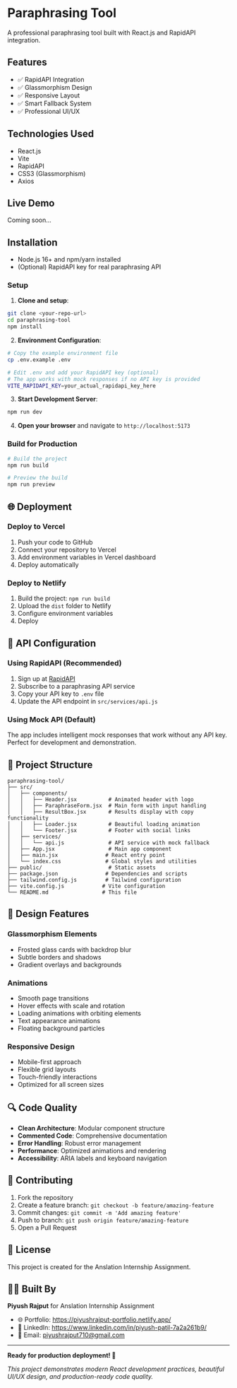 # Paraphrasing Tool

A professional paraphrasing tool built with React.js and RapidAPI integration.

## Features

- ✅ RapidAPI Integration
- ✅ Glassmorphism Design
- ✅ Responsive Layout
- ✅ Smart Fallback System
- ✅ Professional UI/UX

## Technologies Used

- React.js
- Vite
- RapidAPI
- CSS3 (Glassmorphism)
- Axios

## Live Demo

Coming soon...

## Installation

- Node.js 16+ and npm/yarn installed
- (Optional) RapidAPI key for real paraphrasing API

### Setup

1. **Clone and setup**:

```bash
git clone <your-repo-url>
cd paraphrasing-tool
npm install
```

2. **Environment Configuration**:

```bash
# Copy the example environment file
cp .env.example .env

# Edit .env and add your RapidAPI key (optional)
# The app works with mock responses if no API key is provided
VITE_RAPIDAPI_KEY=your_actual_rapidapi_key_here
```

3. **Start Development Server**:

```bash
npm run dev
```

4. **Open your browser** and navigate to `http://localhost:5173`

### Build for Production

```bash
# Build the project
npm run build

# Preview the build
npm run preview
```

## 🌐 Deployment

### Deploy to Vercel

1. Push your code to GitHub
2. Connect your repository to Vercel
3. Add environment variables in Vercel dashboard
4. Deploy automatically

### Deploy to Netlify

1. Build the project: `npm run build`
2. Upload the `dist` folder to Netlify
3. Configure environment variables
4. Deploy

## 🔧 API Configuration

### Using RapidAPI (Recommended)

1. Sign up at [RapidAPI](https://rapidapi.com/)
2. Subscribe to a paraphrasing API service
3. Copy your API key to `.env` file
4. Update the API endpoint in `src/services/api.js`

### Using Mock API (Default)

The app includes intelligent mock responses that work without any API key. Perfect for development and demonstration.

## 📁 Project Structure

```
paraphrasing-tool/
├── src/
│   ├── components/
│   │   ├── Header.jsx          # Animated header with logo
│   │   ├── ParaphraseForm.jsx  # Main form with input handling
│   │   ├── ResultBox.jsx       # Results display with copy functionality
│   │   ├── Loader.jsx          # Beautiful loading animation
│   │   └── Footer.jsx          # Footer with social links
│   ├── services/
│   │   └── api.js              # API service with mock fallback
│   ├── App.jsx                 # Main app component
│   ├── main.jsx               # React entry point
│   └── index.css              # Global styles and utilities
├── public/                     # Static assets
├── package.json               # Dependencies and scripts
├── tailwind.config.js         # Tailwind configuration
├── vite.config.js            # Vite configuration
└── README.md                 # This file
```

## 🎨 Design Features

### Glassmorphism Elements

- Frosted glass cards with backdrop blur
- Subtle borders and shadows
- Gradient overlays and backgrounds

### Animations

- Smooth page transitions
- Hover effects with scale and rotation
- Loading animations with orbiting elements
- Text appearance animations
- Floating background particles

### Responsive Design

- Mobile-first approach
- Flexible grid layouts
- Touch-friendly interactions
- Optimized for all screen sizes

## 🔍 Code Quality

- **Clean Architecture**: Modular component structure
- **Commented Code**: Comprehensive documentation
- **Error Handling**: Robust error management
- **Performance**: Optimized animations and rendering
- **Accessibility**: ARIA labels and keyboard navigation

## 🤝 Contributing

1. Fork the repository
2. Create a feature branch: `git checkout -b feature/amazing-feature`
3. Commit changes: `git commit -m 'Add amazing feature'`
4. Push to branch: `git push origin feature/amazing-feature`
5. Open a Pull Request

## 📄 License

This project is created for the Anslation Internship Assignment.

## 👨‍💻 Built By

**Piyush Rajput** for Anslation Internship Assignment

- 🌐 Portfolio: https://piyushrajput-portfolio.netlify.app/
- 💼 LinkedIn: https://www.linkedin.com/in/piyush-patil-7a2a261b9/
- 📧 Email: piyushrajput710@gmail.com

---

**Ready for production deployment! 🚀**

_This project demonstrates modern React development practices, beautiful UI/UX design, and production-ready code quality._
